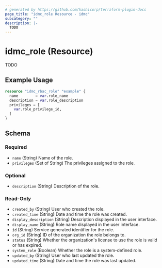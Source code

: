 ```yaml
---
# generated by https://github.com/hashicorp/terraform-plugin-docs
page_title: "idmc_role Resource - idmc"
subcategory: ""
description: |-
  TODO
---
```


# idmc_role (Resource)

TODO

## Example Usage

```terraform
resource "idmc_rbac_role" "example" {
  name        = var.role_name
  description = var.role_description
  privileges = [
    var.role_privilege_id,
  ]
}
```

<!-- schema generated by tfplugindocs -->
## Schema

### Required

- `name` (String) Name of the role.
- `privileges` (Set of String) The privileges assigned to the role.

### Optional

- `description` (String) Description of the role.

### Read-Only

- `created_by` (String) User who created the role.
- `created_time` (String) Date and time the role was created.
- `display_description` (String) Description displayed in the user interface.
- `display_name` (String) Role name displayed in the user interface.
- `id` (String) Service generated identifier for the role.
- `org_id` (String) ID of the organization the role belongs to.
- `status` (String) Whether the organization's license to use the role is valid or has expired.
- `system_role` (Boolean) Whether the role is a system-defined role.
- `updated_by` (String) User who last updated the role.
- `updated_time` (String) Date and time the role was last updated.
